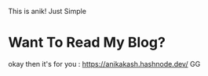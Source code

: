 This is anik!
Just Simple 
# Want To Read My Blog?
okay then it's for you : https://anikakash.hashnode.dev/
GG 
